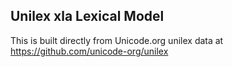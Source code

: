 Unilex xla Lexical Model
----------------------

This is built directly from Unicode.org unilex data at
https://github.com/unicode-org/unilex
